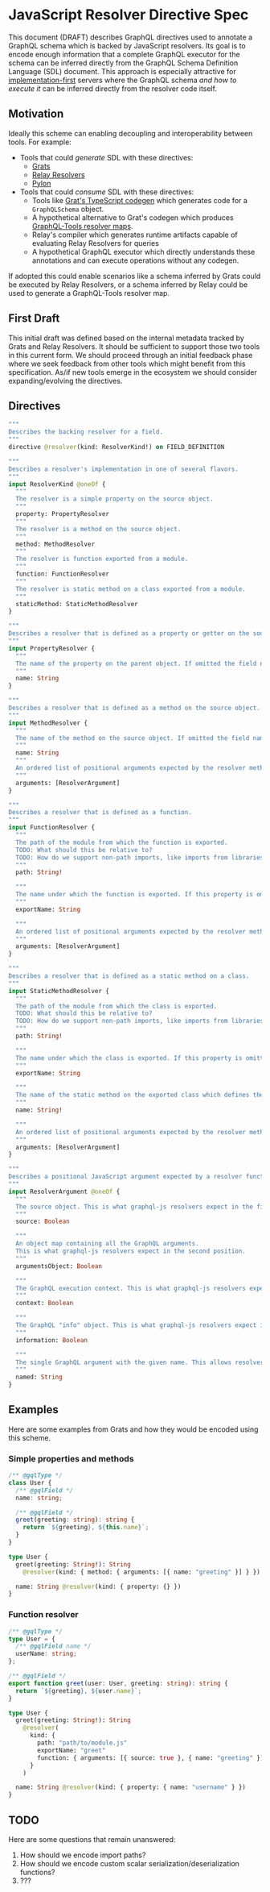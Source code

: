 # JavaScript Resolver Directive Spec

This document (DRAFT) describes GraphQL directives used to annotate a GraphQL schema which is backed by JavaScript resolvers. Its goal is to encode enough information that a complete GraphQL executor for the schema can be inferred directly from the GraphQL Schema Definition Language (SDL) document. This approach is especially attractive for [implementation-first](https://jordaneldredge.com/blog/implementation-first/) servers where the GraphQL schema _and how to execute it_ can be inferred directly from the resolver code itself.

## Motivation

Ideally this scheme can enabling decoupling and interoperability between tools. For example:

- Tools that could _generate_ SDL with these directives:
  - [Grats](https://grats.capt.dev)
  - [Relay Resolvers](https://relay.dev/docs/next/guides/relay-resolvers/introduction/)
  - [Pylon](https://pylon.cronit.io/)
- Tools that could _consume_ SDL with these directives:
  - Tools like [Grat's TypeScript codegen](https://github.com/captbaritone/grats/blob/d8846a46117503c095be728ce1b13a62795c03fd/src/codegen.ts) which generates code for a `GraphQLSchema` object.
  - A hypothetical alternative to Grat's codegen which produces [GraphQL-Tools resolver maps](https://the-guild.dev/graphql/tools/docs/resolvers).
  - Relay's compiler which generates runtime artifacts capable of evaluating Relay Resolvers for queries
  - A hypothetical GraphQL executor which directly understands these annotations and can execute operations without any codegen.

If adopted this could enable scenarios like a schema inferred by Grats could be executed by Relay Resolvers, or a schema inferred by Relay could be used to generate a GraphQL-Tools resolver map.

## First Draft

This initial draft was defined based on the internal metadata tracked by Grats and Relay Resolvers. It should be sufficient to support those two tools in this current form. We should proceed through an initial feedback phase where we seek feedback from other tools which might benefit from this specification. As/if new tools emerge in the ecosystem we should consider expanding/evolving the directives.

## Directives

```graphql
"""
Describes the backing resolver for a field.
"""
directive @resolver(kind: ResolverKind!) on FIELD_DEFINITION

"""
Describes a resolver's implementation in one of several flavors.
"""
input ResolverKind @oneOf {
  """
  The resolver is a simple property on the source object.
  """
  property: PropertyResolver
  """
  The resolver is a method on the source object.
  """
  method: MethodResolver
  """
  The resolver is function exported from a module.
  """
  function: FunctionResolver
  """
  The resolver is static method on a class exported from a module.
  """
  staticMethod: StaticMethodResolver
}

"""
Describes a resolver that is defined as a property or getter on the source object.
"""
input PropertyResolver {
  """
  The name of the property on the parent object. If omitted the field name is used.
  """
  name: String
}

"""
Describes a resolver that is defined as a method on the source object.
"""
input MethodResolver {
  """
  The name of the method on the source object. If omitted the field name is used.
  """
  name: String
  """
  An ordered list of positional arguments expected by the resolver method.
  """
  arguments: [ResolverArgument]
}

"""
Describes a resolver that is defined as a function.
"""
input FunctionResolver {
  """
  The path of the module from which the function is exported.
  TODO: What should this be relative to?
  TODO: How do we support non-path imports, like imports from libraries?
  """
  path: String!

  """
  The name under which the function is exported. If this property is omitted, a default export is assumed.
  """
  exportName: String

  """
  An ordered list of positional arguments expected by the resolver method.
  """
  arguments: [ResolverArgument]
}

"""
Describes a resolver that is defined as a static method on a class.
"""
input StaticMethodResolver {
  """
  The path of the module from which the class is exported.
  TODO: What should this be relative to?
  TODO: How do we support non-path imports, like imports from libraries?
  """
  path: String!

  """
  The name under which the class is exported. If this property is omitted, a default export is assumed.
  """
  exportName: String

  """
  The name of the static method on the exported class which defines the resolver.
  """
  name: String!

  """
  An ordered list of positional arguments expected by the resolver method.
  """
  arguments: [ResolverArgument]
}

"""
Describes a positional JavaScript argument expected by a resolver function or method.
"""
input ResolverArgument @oneOf {
  """
  The source object. This is what graphql-js resolvers expect in the first position.
  """
  source: Boolean

  """
  An object map containing all the GraphQL arguments.
  This is what graphql-js resolvers expect in the second position.
  """
  argumentsObject: Boolean

  """
  The GraphQL execution context. This is what graphql-js resolvers expect in the third position.
  """
  context: Boolean

  """
  The GraphQL "info" object. This is what graphql-js resolvers expect in the fourth position.
  """
  information: Boolean

  """
  The single GraphQL argument with the given name. This allows resolvers to access individual arguments as positional arguments instead of always needing to access them as a single object map.
  """
  named: String
}
```

## Examples

Here are some examples from Grats and how they would be encoded using this scheme.

### Simple properties and methods

```ts
/** @gqlType */
class User {
  /** @gqlField */
  name: string;

  /** @gqlField */
  greet(greeting: string): string {
    return `${greeting}, ${this.name}`;
  }
}
```

```graphql
type User {
  greet(greeting: String!): String
    @resolver(kind: { method: { arguments: [{ name: "greeting" }] } })

  name: String @resolver(kind: { property: {} })
}
```

### Function resolver

```ts
/** @gqlType */
type User = {
  /** @gqlField name */
  userName: string;
};

/** @gqlField */
export function greet(user: User, greeting: string): string {
  return `${greeting}, ${user.name}`;
}
```

```graphql
type User {
  greet(greeting: String!): String
    @resolver(
      kind: {
        path: "path/to/module.js"
        exportName: "greet"
        function: { arguments: [{ source: true }, { name: "greeting" }] }
      }
    )

  name: String @resolver(kind: { property: { name: "username" } })
}
```

## TODO

Here are some questions that remain unanswered:

1. How should we encode import paths?
2. How should we encode custom scalar serialization/deserialization functions?
3. ???
